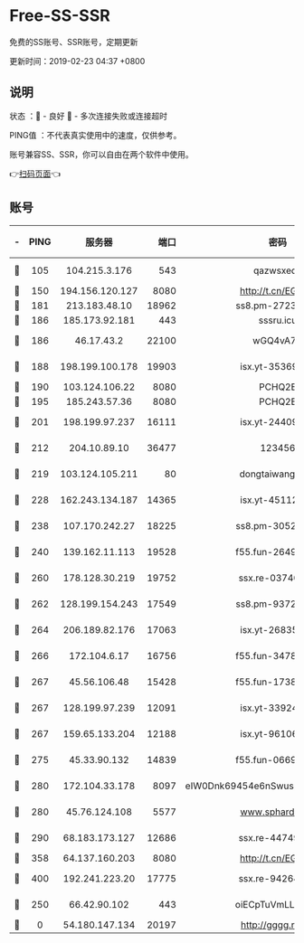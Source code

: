 # Free-SS-SSR

免费的SS账号、SSR账号，定期更新

更新时间：2019-02-23 04:37 +0800

## 说明

状态     ：🙂 - 良好 🙁 - 多次连接失败或连接超时

PING值   ：不代表真实使用中的速度，仅供参考。

账号兼容SS、SSR，你可以自由在两个软件中使用。

👉[扫码页面](https://liesauer.github.io/free-ss-ssr.github.io/)👈

## 账号

|-|PING|服务器|端口|密码|加密方式|区域|
|:----:|:----:|:-----:|-----:|:----:|:----:|:----:|
|🙂|105|104.215.3.176|543|qazwsxedc|aes-256-gcm|JP|
|🙂|150|194.156.120.127|8080|http://t.cn/EGJIyrl|rc4-md5|RU|
|🙂|181|213.183.48.10|18962|ss8.pm-27236881|rc4-md5|RU|
|🙂|186|185.173.92.181|443|sssru.icu|rc4-md5|RU|
|🙂|186|46.17.43.2|22100|wGQ4vA7D|aes-256-gcm|RU|
|🙂|188|198.199.100.178|19903|isx.yt-35369856|aes-256-cfb|US|
|🙂|190|103.124.106.22|8080|PCHQ2E|rc4-md5|US|
|🙂|195|185.243.57.36|8080|PCHQ2E|rc4-md5|US|
|🙂|201|198.199.97.237|16111|isx.yt-24409459|aes-256-cfb|US|
|🙂|212|204.10.89.10|36477|123456|aes-256-cfb|US|
|🙂|219|103.124.105.211|80|dongtaiwang.com|aes-256-cfb|US|
|🙂|228|162.243.134.187|14365|isx.yt-45112084|aes-256-cfb|US|
|🙂|238|107.170.242.27|18225|ss8.pm-30525832|aes-256-cfb|US|
|🙂|240|139.162.11.113|19528|f55.fun-26491183|aes-256-cfb|SG|
|🙂|260|178.128.30.219|19752|ssx.re-03740090|aes-256-cfb|SG|
|🙂|262|128.199.154.243|17549|ss8.pm-93722543|aes-256-cfb|SG|
|🙂|264|206.189.82.176|17063|isx.yt-26835607|aes-256-cfb|SG|
|🙂|266|172.104.6.17|16756|f55.fun-34782964|aes-256-cfb|US|
|🙂|267|45.56.106.48|15428|f55.fun-17381628|aes-256-cfb|US|
|🙂|267|128.199.97.239|12091|isx.yt-33924211|aes-256-cfb|SG|
|🙂|267|159.65.133.204|12188|isx.yt-96106830|aes-256-cfb|SG|
|🙂|275|45.33.90.132|14839|f55.fun-06699506|aes-256-cfb|US|
|🙂|280|172.104.33.178|8097|eIW0Dnk69454e6nSwuspv9DmS201tQ0D|aes-256-cfb|SG|
|🙂|280|45.76.124.108|5577|www.sphard.com|aes-256-cfb|AU|
|🙂|290|68.183.173.127|12686|ssx.re-44749299|aes-256-cfb|US|
|🙂|358|64.137.160.203|8080|http://t.cn/EGJIyrl|rc4-md5|CA|
|🙂|400|192.241.223.20|17775|ssx.re-94264903|aes-256-cfb|US|
|🙁|250|66.42.90.102|443|oiECpTuVmLLxk4Ts|aes-256-cfb|US|
|🙁|0|54.180.147.134|20197|http://gggg.rocks|chacha20|KR|
